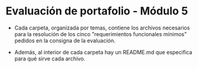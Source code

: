 # Evaluación de portafolio - Módulo 5

- Cada carpeta, organizada por temas, contiene los archivos necesarios para la resolución de los cinco "requerimientos funcionales mínimos" pedidos en la consigna de la evaluación.

- Además, al interior de cada carpeta hay un README.md que especifica para qué sirve cada archivo.
